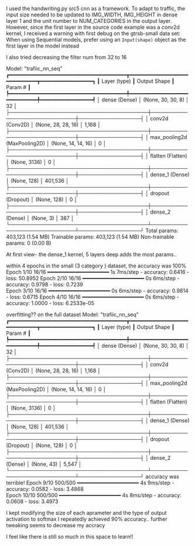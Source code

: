 I used the handwriting.py src5 cnn as a framework. To adapt to traffic, the input 
size needed to be updated to IMG_WIDTH, IMG_HEIGHT in 
dense layer 1 and the unit number to NUM_CATEGORIES in the output layer. 
However, since the first layer in the source code example was a conv2d kernel,
I received a warning with first debug on the gtrsb-small data set:  When using Sequential models,
prefer using an `Input(shape)` object as the first layer in the model instead

I also tried decreasing the filter num from 32 to 16 

Model: "trafiic_nn_seq"
┏━━━━━━━━━━━━━━━━━━━━━━━━━━━━━━━━━━━━━━┳━━━━━━━━━━━━━━━━━━━━━━━━━━━━━┳━━━━━━━━━━━━━━━━━┓
┃ Layer (type)                         ┃ Output Shape                ┃         Param # ┃
┡━━━━━━━━━━━━━━━━━━━━━━━━━━━━━━━━━━━━━━╇━━━━━━━━━━━━━━━━━━━━━━━━━━━━━╇━━━━━━━━━━━━━━━━━┩
│ dense (Dense)                        │ (None, 30, 30, 8)           │              32 │
├──────────────────────────────────────┼─────────────────────────────┼─────────────────┤
│ conv2d (Conv2D)                      │ (None, 28, 28, 16)          │           1,168 │
├──────────────────────────────────────┼─────────────────────────────┼─────────────────┤
│ max_pooling2d (MaxPooling2D)         │ (None, 14, 14, 16)          │               0 │
├──────────────────────────────────────┼─────────────────────────────┼─────────────────┤
│ flatten (Flatten)                    │ (None, 3136)                │               0 │
├──────────────────────────────────────┼─────────────────────────────┼─────────────────┤
│ dense_1 (Dense)                      │ (None, 128)                 │         401,536 │
├──────────────────────────────────────┼─────────────────────────────┼─────────────────┤
│ dropout (Dropout)                    │ (None, 128)                 │               0 │
├──────────────────────────────────────┼─────────────────────────────┼─────────────────┤
│ dense_2 (Dense)                      │ (None, 3)                   │             387 │
└──────────────────────────────────────┴─────────────────────────────┴─────────────────┘
 Total params: 403,123 (1.54 MB)
 Trainable params: 403,123 (1.54 MB)
 Non-trainable params: 0 (0.00 B)
 
 At first view- the dense_1 kernel, 5 layers deep adds the most params.. 
 
 
 within 4 epochs in the small (3 category ) dataset, the accuracy was 100% 
 Epoch 1/10
16/16 ━━━━━━━━━━━━━━━━━━━━ 1s 7ms/step - accuracy: 0.6416 - loss: 50.8952
Epoch 2/10
16/16 ━━━━━━━━━━━━━━━━━━━━ 0s 6ms/step - accuracy: 0.9798 - loss: 0.7239     
Epoch 3/10
16/16 ━━━━━━━━━━━━━━━━━━━━ 0s 6ms/step - accuracy: 0.9814 - loss: 0.6715 
Epoch 4/10
16/16 ━━━━━━━━━━━━━━━━━━━━ 0s 6ms/step - accuracy: 1.0000 - loss: 6.2533e-05 

overfitting??
on the full dataset 
Model: "trafiic_nn_seq"
┏━━━━━━━━━━━━━━━━━━━━━━━━━━━━━━━━━━━━━━┳━━━━━━━━━━━━━━━━━━━━━━━━━━━━━┳━━━━━━━━━━━━━━━━━┓
┃ Layer (type)                         ┃ Output Shape                ┃         Param # ┃
┡━━━━━━━━━━━━━━━━━━━━━━━━━━━━━━━━━━━━━━╇━━━━━━━━━━━━━━━━━━━━━━━━━━━━━╇━━━━━━━━━━━━━━━━━┩
│ dense (Dense)                        │ (None, 30, 30, 8)           │              32 │
├──────────────────────────────────────┼─────────────────────────────┼─────────────────┤
│ conv2d (Conv2D)                      │ (None, 28, 28, 16)          │           1,168 │
├──────────────────────────────────────┼─────────────────────────────┼─────────────────┤
│ max_pooling2d (MaxPooling2D)         │ (None, 14, 14, 16)          │               0 │
├──────────────────────────────────────┼─────────────────────────────┼─────────────────┤
│ flatten (Flatten)                    │ (None, 3136)                │               0 │
├──────────────────────────────────────┼─────────────────────────────┼─────────────────┤
│ dense_1 (Dense)                      │ (None, 128)                 │         401,536 │
├──────────────────────────────────────┼─────────────────────────────┼─────────────────┤
│ dropout (Dropout)                    │ (None, 128)                 │               0 │
├──────────────────────────────────────┼─────────────────────────────┼─────────────────┤
│ dense_2 (Dense)                      │ (None, 43)                  │           5,547 │
└──────────────────────────────────────┴─────────────────────────────┴─────────────────┘
accuracy was terrible! 
Epoch 9/10
500/500 ━━━━━━━━━━━━━━━━━━━━ 4s 9ms/step - accuracy: 0.0582 - loss: 3.4868      
Epoch 10/10
500/500 ━━━━━━━━━━━━━━━━━━━━ 4s 8ms/step - accuracy: 0.0608 - loss: 3.4973 

I kept modifying the size of each aprameter and the type of output activation 
to softmax
I repeatedly achieved 90% accuracy.. further tweaking seems to decrease my accracy

I feel like there is still so much in this space to learn!!